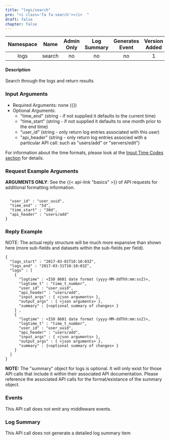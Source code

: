 ```yaml
---
title: "logs/search"
pre: "<i class='fa fa-search'></i>	"
draft: false
chapter: false
---
```


| Namespace | Name | Admin Only | Log Summary | Generates Event | Version Added
|:----------------:|:--------:|:--------:|:--------:|:--------:|:---:|
| logs | search | no | no | no | 1 |

#### Description
Search through the logs and return results

### Input Arguments
* Required Arguments: none ({})
* Optional Arguments: 
   * "time_end" (string - if not supplied it defaults to the current time)
   * "time_start" (string - if not supplied it defaults to one month prior to the end time)
   * "user_id" (string - only return log entries associated with this user)
   * "api_header" (string - only return log entries associed with a particular API call: such as "users/add" or "servers/edit")

For information about the time formats, please look at the [Input Time Codes section](#input_time_codes) for details.

### Request Example Arguments
**ARGUMENTS ONLY**: See the {{< api-link "basics" >}} of API requests for additional formatting information.

```

  "user_id" : "user_uuid",
  "time_end" : "5d",
  "time_start" : "30d",
  "api_header" : "users/add"
}
```

### Reply Example
NOTE: The actual reply structure will be much more expansive than shown here (more sub-fields and datasets within the sub-fields per field).
```
{
  "logs_start" : "2017-03-01T10:10:03Z",
  "logs_end" : "2017-03-31T10:10:03Z",
  "logs" : [
    {
      "logtime" : <ISO 8601 date format (yyyy-MM-ddThh:mm:ssZ)>,
      "logtime_t" : "time_t_number",
      "user_id" : "user_uuid",
      "api_header" : "users/add",
      "input_args" : { <json arguments> },
      "output_args" : { <json arguments> },
      "summary" : {<optional summary of changes> }
    } ,
    {
      "logtime" : <ISO 8601 date format (yyyy-MM-ddThh:mm:ssZ)>,
      "logtime_t" : "time_t_number",
      "user_id" : "user_uuid",
      "api_header" : "users/add",
      "input_args" : { <json arguments> },
      "output_args" : { <json arguments> },
      "summary" : {<optional summary of changes> }
    } 
  ]
}
```
**NOTE:** The "summary" object for logs is optional. It will only exist for those API calls that include it within their associated API documentation. Please reference the associated API calls for the format/existance of the summary object.

### Events
This API call does not emit any middleware events.


### Log Summary
This API call does not generate a detailed log summary item
